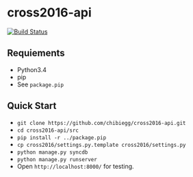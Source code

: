# cross2016-api

[![Build Status](https://travis-ci.org/chibiegg/cross2016-api.svg)](https://travis-ci.org/chibiegg/cross2016-api)

## Requiements

* Python3.4
* pip
* See `package.pip`

## Quick Start

* `git clone https://github.com/chibiegg/cross2016-api.git`
* `cd cross2016-api/src`
* `pip install -r ../package.pip`
* `cp cross2016/settings.py.template cross2016/settings.py`
* `python manage.py syncdb`
* `python manage.py runserver`
* Open `http://localhost:8000/` for testing.
